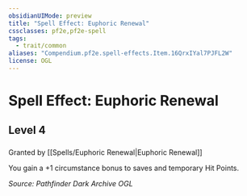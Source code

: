 ```yaml
---
obsidianUIMode: preview
title: "Spell Effect: Euphoric Renewal"
cssclasses: pf2e,pf2e-spell
tags:
  - trait/common
aliases: "Compendium.pf2e.spell-effects.Item.16QrxIYal7PJFL2W"
license: OGL
---
```

# Spell Effect: Euphoric Renewal
## Level 4
### 






Granted by [[Spells/Euphoric Renewal|Euphoric Renewal]]

You gain a +1 circumstance bonus to saves and temporary Hit Points.

*Source: Pathfinder Dark Archive*
*OGL*